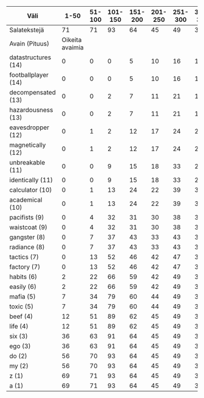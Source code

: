 | Väli | 1-50 | 51-100 | 101-150 | 151-200 | 201-250 | 251-300 | 301-350 | 351-400 | 401-500 |
|----|----|----|----|----|----|----|----|----|----|
| Salatekstejä | 71 | 71 | 93 | 64 | 45 | 49 | 35 | 34 | 39 |
| Avain (Pituus) | Oikeita avaimia |
| datastructures (14) | 0 | 0 | 0 | 5 | 10 | 16 | 10 | 26 | 28 |
| footballplayer (14) | 0 | 0 | 0 | 5 | 10 | 16 | 10 | 26 | 28 |
| decompensated (13) | 0 | 0 | 2 | 7 | 11 | 21 | 19 | 26 | 34 |
| hazardousness (13) | 0 | 0 | 2 | 7 | 11 | 21 | 19 | 26 | 34 |
| eavesdropper (12) | 0 | 1 | 2 | 12 | 17 | 24 | 24 | 33 | 35 |
| magnetically (12) | 0 | 1 | 2 | 12 | 17 | 24 | 24 | 33 | 35 |
| unbreakable (11) | 0 | 0 | 9 | 15 | 18 | 33 | 26 | 29 | 36 |
| identically (11) | 0 | 0 | 9 | 15 | 18 | 33 | 26 | 29 | 36 |
| calculator (10) | 0 | 1 | 13 | 24 | 22 | 39 | 31 | 32 | 38 |
| academical (10) | 0 | 1 | 13 | 24 | 22 | 39 | 31 | 32 | 38 |
| pacifists (9) | 0 | 4 | 32 | 31 | 30 | 38 | 30 | 34 | 39 |
| waistcoat (9) | 0 | 4 | 32 | 31 | 30 | 38 | 30 | 34 | 39 |
| gangster (8) | 0 | 7 | 37 | 43 | 33 | 43 | 33 | 34 | 39 |
| radiance (8) | 0 | 7 | 37 | 43 | 33 | 43 | 33 | 34 | 39 |
| tactics (7) | 0 | 13 | 52 | 46 | 42 | 47 | 32 | 34 | 39 |
| factory (7) |0 | 13 | 52 | 46 | 42 | 47 | 32 | 34 | 39 |
| habits (6) | 2 | 22 | 66 | 59 | 42 | 49 | 35 | 34 | 39 |
| easily (6) | 2 | 22 | 66 | 59 | 42 | 49 | 35 | 34 | 39 |
| mafia (5) | 7 | 34 | 79 | 60 | 44 | 49 | 35 | 34 | 39 |
| toxic (5) | 7 | 34 | 79 | 60 | 44 | 49 | 35 | 34 | 39 |
| beef (4) | 12 | 51 | 89 | 62 | 45 | 49 | 35 | 34 | 39 |
| life (4) | 12 | 51 | 89 | 62 | 45 | 49 | 35 | 34 | 39 |
| six (3) | 36 | 63 | 91 | 64 | 45 | 49 | 35 | 34 | 39 |
| ego (3) | 36 | 63 | 91 | 64 | 45 | 49 | 35 | 34 | 39 |
| do (2) | 56 | 70 | 93 | 64 | 45 | 49 | 35 | 34 | 39 |
| my (2) | 56 | 70 | 93 | 64 | 45 | 49 | 35 | 34 | 39 |
| z (1) | 69 | 71 | 93 | 64 | 45 | 49 | 35 | 34 | 39 |
| a (1) | 69 | 71 | 93 | 64 | 45 | 49 | 35 | 34 | 39 |

